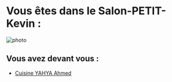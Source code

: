 # Vous êtes dans le Salon-PETIT-Kevin :

![photo](https://camo.githubusercontent.com/5a3536ae9c7b6a904f6ad77c858a47ce67dea421368c92e4e0cacd4a0a9d9a8a/68747470733a2f2f7777772e766572616e64612d766572616e636f2e66722f73697465732f766572616e636f6d696e692f66696c65732f7374796c65732f736c696465722d627265616b2d332f7075626c69632f766572616e64615f766572616e636f5f666c6578736c696465722e6a70673f69746f6b3d6c576746484b5552)

## Vous avez devant vous :

- [Cuisine YAHYA Ahmed](https://github.com/Yahyabey48/tp-labyrinthe/blob/Cuisine-YAHYA-BEY-Ahmed/Cuisine-YAHYA-BEY-Ahmed.md)

